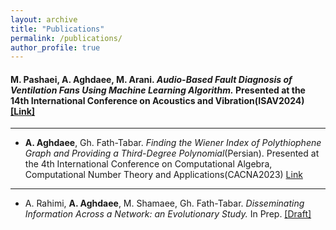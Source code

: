 ```yaml
---
layout: archive
title: "Publications"
permalink: /publications/
author_profile: true
---
```


<script async src="https://www.googletagmanager.com/gtag/js?id=G-WM192RPMWR"></script>
<script>
  window.dataLayer = window.dataLayer || [];
  function gtag(){dataLayer.push(arguments);}
  gtag('js', new Date());

  gtag('config', 'G-WM192RPMWR');
</script>





####  M. Pashaei, **A. Aghdaee**, M. Arani. *Audio-Based Fault Diagnosis of Ventilation Fans Using Machine Learning Algorithm.* Presented at the 14th International Conference on Acoustics and Vibration(ISAV2024) [[Link]](https://en.civilica.com/doc/2170999/)


---

- **A. Aghdaee**, Gh. Fath-Tabar. *Finding the Wiener Index of Polythiophene Graph and Providing a Third-Degree Polynomial*(Persian). Presented at the 4th International Conference on Computational Algebra, Computational Number Theory and Applications(CACNA2023) [Link](https://drive.google.com/file/d/1ijPwi6XElrjCh1mir3ZM9eSYovHN-tKY/view?usp=sharing)

---

- A. Rahimi, **A. Aghdaee**, M. Shamaee, Gh. Fath-Tabar. *Disseminating Information Across a Network: an
      Evolutionary Study.*  In Prep. [[Draft]](https://drive.google.com/file/d/1VFVdfwxT6n82iyS2yd4kaqUbOWQNK92Y/view?usp=drive_link)